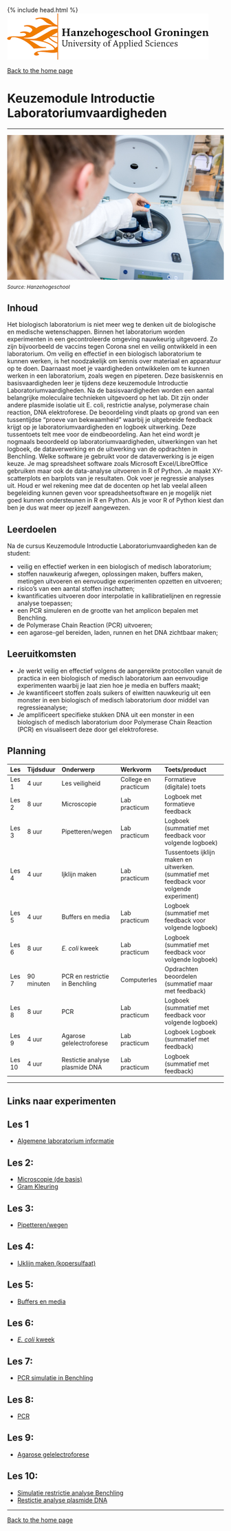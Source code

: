 {% include head.html %}
![Hanze](../hanze/hanze.png)

[Back to the home page](../index.md)

# Keuzemodule Introductie Laboratoriumvaardigheden

---

![Pic](./pics/impression.jpg)
*<sub>Source: Hanzehogeschool</sub>*

## Inhoud
Het biologisch laboratorium is niet meer weg te denken uit de biologische en medische wetenschappen. Binnen het laboratorium worden experimenten in een gecontroleerde omgeving nauwkeurig uitgevoerd. Zo zijn bijvoorbeeld de vaccins tegen Corona snel en veilig ontwikkeld in een laboratorium. Om veilig en effectief in een biologisch laboratorium te kunnen werken, is het noodzakelijk om kennis over materiaal en apparatuur op te doen. Daarnaast moet je vaardigheden ontwikkelen om te kunnen werken in een laboratorium, zoals wegen en pipeteren. Deze basiskennis en basisvaardigheden leer je tijdens deze keuzemodule Introductie Laboratoriumvaardigheden.
Na de basisvaardigheden worden een aantal  belangrijke moleculaire technieken uitgevoerd op het lab. Dit zijn onder andere plasmide isolatie uit E. coli, restrictie analyse, polymerase chain reaction, DNA elektroforese. 
De beoordeling vindt plaats op grond van een tussentijdse “proeve van bekwaamheid” waarbij je uitgebreide feedback krijgt op je laboratoriumvaardigheden en logboek uitwerking. Deze tussentoets telt mee voor de eindbeoordeling. Aan het eind wordt je nogmaals beoordeeld op laboratoriumvaardigheden, uitwerkingen van het logboek, de dataverwerking en de uitwerking van de opdrachten in Benchling. 
Welke software je gebruikt voor de dataverwerking is je eigen keuze. Je mag spreadsheet software zoals Microsoft Excel/LibreOffice gebruiken maar ook de data-analyse uitvoeren in R of Python. Je maakt XY-scatterplots en barplots van je resultaten. Ook voer je regressie analyses uit.
Houd er wel rekening mee dat de docenten op het lab veelal alleen begeleiding kunnen geven voor spreadsheetsoftware en je mogelijk niet goed kunnen ondersteunen in R en Python. Als je voor R of Python kiest dan ben je dus wat meer op jezelf aangewezen.

## Leerdoelen
Na de cursus Keuzemodule Introductie Laboratoriumvaardigheden kan de student:
- veilig en effectief werken in een biologisch of medisch laboratorium;  
- stoffen nauwkeurig afwegen, oplossingen maken, buffers maken, metingen uitvoeren en eenvoudige experimenten opzetten en uitvoeren;  
- risico’s van een aantal stoffen inschatten;  
- kwantificaties uitvoeren door interpolatie in kallibratielijnen en regressie analyse toepassen;  
- een PCR simuleren en de grootte van het amplicon bepalen met Benchling.  
- de Polymerase Chain Reaction (PCR) uitvoeren;  
- een agarose-gel bereiden, laden, runnen en het DNA zichtbaar maken;  

## Leeruitkomsten  

- Je werkt veilig en effectief volgens de aangereikte protocollen vanuit de practica in een biologisch of medisch laboratorium aan eenvoudige experimenten waarbij je laat zien hoe je media en buffers maakt;  
- Je kwantificeert stoffen zoals suikers of eiwitten nauwkeurig uit een monster in een biologisch of medisch laboratorium door middel van regressieanalyse;  
- Je amplificeert specifieke stukken DNA uit een monster in een biologisch of medisch laboratorium door Polymerase Chain Reaction (PCR) en visualiseert deze door gel elektroforese.  


## Planning


|Les     |Tijdsduur      |Onderwerp                               |Werkvorm             |Toets/product                  |
|:-------|:--------------|:---------------------------------------|:--------------------|:------------------------------|
|Les 1   |4 uur          |Les veiligheid                          |College en practicum |Formatieve (digitale) toets    |
|Les 2   |8 uur          |Microscopie                             |Lab practicum        |Logboek met formatieve feedback|
|Les 3   |8 uur          |Pipetteren/wegen                        |Lab practicum        |Logboek (summatief met feedback voor volgende logboek)|
|Les 4   |4 uur          |Ijklijn maken                           |Lab practicum        |Tussentoets ijklijn maken en uitwerken. (summatief met feedback voor volgende experiment)|
|Les 5   |4 uur          |Buffers en media                        |Lab practicum        |Logboek (summatief met feedback voor volgende logboek)|
|Les 6   |8 uur          |*E. coli* kweek                         |Lab practicum        |Logboek (summatief met feedback voor volgende logboek)|
|Les 7   |90 minuten     |PCR en restrictie in Benchling          |Computerles          |Opdrachten beoordelen (summatief maar met feedback)|
|Les 8   |8 uur          |PCR                                     |Lab practicum        |Logboek (summatief met feedback voor volgende logboek)|
|Les 9   |4 uur          |Agarose gelelectroforese                |Lab practicum        |Logboek Logboek (summatief met feedback)|
|Les 10  |4 uur          |Restictie analyse plasmide DNA          |Lab practicum        |Logboek (summatief met feedback)|

---

## Links naar experimenten

## Les 1

- [Algemene laboratorium informatie](../labbasics/labbasics.md)

## Les 2:

- [Microscopie (de basis)](../microscope/microscope.md)
- [Gram Kleuring](../gram_staining/gram_staining.md)

## Les 3:

- [Pipetteren/wegen](../pipetting_fluids/pipetting_fluids.md)


## Les 4:

- [IJklijn maken (kopersulfaat)](../calibration_curve_copper/calibration_curve_copper.md)

## Les 5:

- [Buffers en media](../buffers_growth/buffers_growth.md)

## Les 6:

- [*E. coli* kweek](../buffers_growth/buffers_growth.md)

## Les 7: 

- [PCR simulatie in Benchling](../primer_design/primer_design.md)

## Les 8:

- [PCR](../pcr/pcr.md)


## Les 9:

- [Agarose gelelectroforese](../agarose_gel_electrophoresis/agarose_gel_electropheresis.md)


## Les 10:

- [Simulatie restrictie analyse Benchling](../benchling/benchling.md)
- [Restictie analyse plasmide DNA](../restriction_analysis/restriction_analysis.md)


---

[Back to the home page](../index.md)


